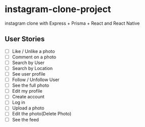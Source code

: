 # instagram-clone-project

instagram clone with Express + Prisma + React and React Native

## User Stories

- [ ] Like / Unlike a photo
- [ ] Comment on a photo
- [ ] Search by User
- [ ] Search by Location
- [ ] See user profile
- [ ] Follow / Unfollow User
- [ ] See the full photo
- [ ] Edit my profile
- [ ] Create account
- [ ] Log in
- [ ] Upload a photo
- [ ] Edit the photo(Delete Photo)
- [ ] See the feed
